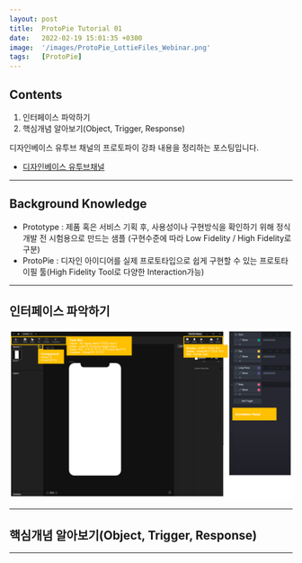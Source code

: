 ```yaml
---
layout: post
title:  ProtoPie Tutorial 01
date:   2022-02-19 15:01:35 +0300
image:  '/images/ProtoPie_LottieFiles_Webinar.png'
tags:   [ProtoPie]
---
```


## Contents <br/>
1. 인터페이스 파악하기<br/>
2. 핵심개념 알아보기(Object, Trigger, Response)<br/>


디자인베이스 유투브 채널의 프로토파이 강좌 내용을 정리하는 포스팅입니다.

* [디자인베이스 유투브채널](https://www.youtube.com/channel/UCvYnDMeL-PFZhfIz6oc_U-Q)
 
___

## Background Knowledge<br/>
- Prototype : 제품 혹은 서비스 기획 후, 사용성이나 구현방식을 확인하기 위해 정식개발 전 시험용으로 만드는 샘플 (구현수준에 따라 Low Fidelity / High Fidelity로 구분)<br/>
- ProtoPie : 디자인 아이디어를 실제 프로토타입으로 쉽게 구현할 수 있는 프로토타이필 툴(High Fidelity Tool로 다양한 Interaction가능)<br/>

___

## 인터페이스 파악하기<br/>
<img src="/images/Posting/ProtoPie/01.png" alt="Project">

___

## 핵심개념 알아보기(Object, Trigger, Response)<br/>

___



 